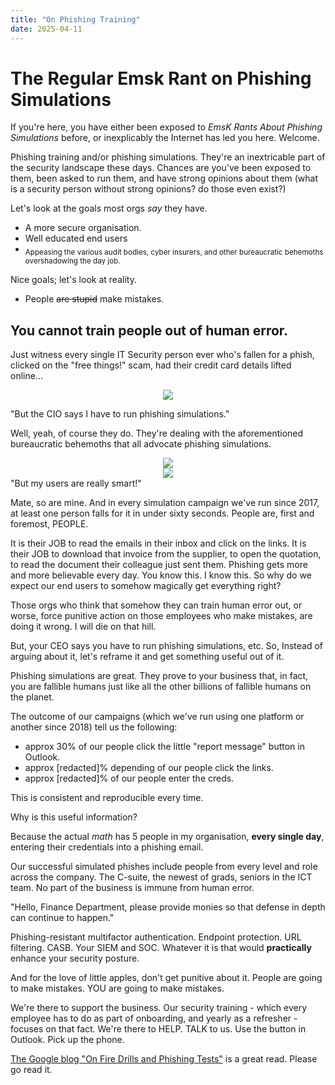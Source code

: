 ```yaml
---
title: "On Phishing Training"
date: 2025-04-11
---
```

<h1>The Regular Emsk Rant on Phishing Simulations</h1>

If you're here, you have either been exposed to <i>EmsK Rants About Phishing Simulations</i> before, or inexplicably the Internet has led you here. Welcome. 

Phishing training and/or phishing simulations. They're an inextricable part of the security landscape these days. Chances are you've been exposed to them, been asked to run them, and have strong opinions about them (what is a security person without strong opinions? do those even exist?) 

Let's look at the goals most orgs <i>say</i> they have.  
<ul><li>A more secure organisation.</li><li>Well educated end users</li><li><sub>Appeasing the various audit bodies, cyber insurers, and other bureaucratic behemoths overshadowing the day job.</sub></li></ul>

Nice goals; let's look at reality. 
<ul><li>People <s>are stupid</s> make mistakes.</li></ul>

<h2>You cannot train people out of human error.</h2>

Just witness every single IT Security person ever who's fallen for a phish, clicked on the "free things!" scam, had their credit card details lifted online... 
<center><a href="https://www.mimecast.com/the-state-of-email-and-collaboration-security-2024"><img src="https://emsknz.github.io/images/mimecast_2024.png"></a></center>

"But the CIO says I have to run phishing simulations."

Well, yeah, of course they do. They're dealing with the aforementioned bureaucratic behemoths that all advocate phishing simulations. 
<center>
<img src="https://emsknz.github.io/images/stolen_creds.png"><br>
<img src="https://emsknz.github.io/images/falling_for_phishing_fast.png">
</center>
"But my users are really smart!" 

Mate, so are mine.  And in every simulation campaign we've run since 2017, at least one person falls for it in under sixty seconds.  People are, first and foremost, PEOPLE. 

It is their JOB to read the emails in their inbox and click on the links.  It is their JOB to download that invoice from the supplier, to open the quotation, to read the document their colleague just sent them.  Phishing gets more and more believable every day. You know this. I know this. So why do we expect our end users to somehow magically get everything right? 

Those orgs who think that somehow they can train human error out, or worse, force punitive action on those employees who make mistakes, are doing it wrong. I will die on that hill.  

But, your CEO says you have to run phishing simulations, etc.  So, Instead of arguing about it, let's reframe it and get something useful out of it. 

Phishing simulations are great.  They prove to your business that, in fact, you are fallible humans just like all the other billions of fallible humans on the planet.  

The outcome of our campaigns (which we've run using one platform or another since 2018) tell us the following:
<ul><li>approx 30% of our people click the little "report message" button in Outlook.</li><li>approx [redacted]% depending of our people click the links.</li><li>approx [redacted]% of our people enter the creds.</li></ul>

This is consistent and reproducible every time. 

Why is this useful information?

Because the actual <i>math</i> has 5 people in my organisation, <b>every single day</b>, entering their credentials into a phishing email. 

Our successful simulated phishes include people from every level and role across the company. The C-suite, the newest of grads, seniors in the ICT team. No part of the business is immune from human error. 

"Hello, Finance Department, please provide monies so that defense in depth can continue to happen."

Phishing-resistant multifactor authentication. Endpoint protection. URL filtering. CASB. Your SIEM and SOC. Whatever it is that would <b>practically</b> enhance your security posture.  

And for the love of little apples, don't get punitive about it.  People are going to make mistakes. YOU are going to make mistakes. 

We're there to support the business.  Our security training - which every employee has to do as part of onboarding, and yearly as a refresher - focuses on that fact. We're there to HELP. TALK to us.  Use the button in Outlook. Pick up the phone.  

<a href="https://security.googleblog.com/2024/05/on-fire-drills-and-phishing-tests.html">The Google blog "On Fire Drills and Phishing Tests"</a> is a great read. Please go read it.  
